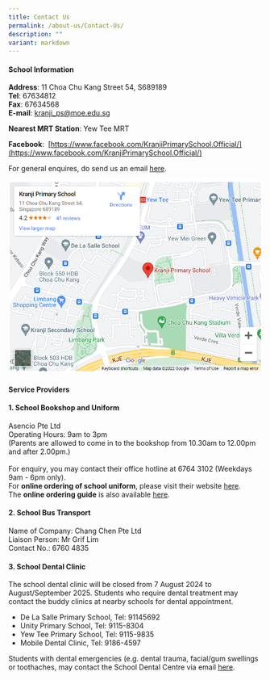 ```yaml
---
title: Contact Us
permalink: /about-us/Contact-Us/
description: ""
variant: markdown
---
```

#### **School Information**

  

**Address**: 11 Choa Chu Kang Street 54, S689189<br>
**Tel**: 67634812<br>
**Fax**: 67634568<br>
**E-mail**:&nbsp;[kranji\_ps@moe.edu.sg](mailto:kranji_ps@moe.edu.sg)

  

**Nearest MRT Station**: Yew Tee MRT&nbsp;

  

**Facebook**:&nbsp;&nbsp;[https://www.facebook.com/KranjiPrimarySchool.Official/](https://www.facebook.com/KranjiPrimarySchool.Official/)

  

For general enquires, do send us an email&nbsp;[here](mailto:kranji_ps@moe.edu.sg).  

 ![](/images/About%20Us/Contact%20Us/G1.png)

  

#### **Service Providers**

  

#### 1\. School Bookshop and Uniform

Asencio Pte Ltd <br>
Operating Hours: 9am to 3pm <br>
(Parents are allowed to come in to the bookshop from 10.30am to 12.00pm and after 2.00pm.)<br><br>
For enquiry, you may contact their office hotline at 6764 3102 (Weekdays 9am - 6pm only).
<br>
For **online ordering of school uniform**, please visit their website <a href="https://asencio.com.sg">here</a>.<br>
The **online ordering guide** is also available [here](/files/School_Uniform_Ordering_Guide.pdf).
<br>

#### 2\. School Bus Transport&nbsp;

Name of Company: Chang Chen Pte Ltd<br>
Liaison Person: Mr Grif Lim<br>
Contact No.: 6760 4835&nbsp;

  

#### 3\. School Dental Clinic

The school dental clinic will be closed from 7 August 2024 to August/September 2025. Students who require dental treatment may contact the buddy clinics at nearby schools for dental appointment. 

* De La Salle Primary School, Tel: 91145692
* ⁠Unity Primary School, Tel: 9115-8304
* Yew Tee Primary School, Tel: 9115-9835
* Mobile Dental Clinic, Tel: 9186-4597

Students with dental emergencies (e.g. dental trauma, facial/gum swellings or toothaches, may contact the School Dental Centre via email [here](Contact_YPS@hpb.gov.sg).